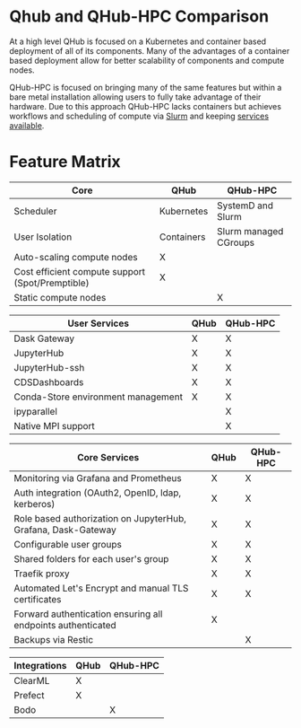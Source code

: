 # Qhub and QHub-HPC Comparison

At a high level QHub is focused on a Kubernetes and container based
deployment of all of its components. Many of the advantages of a
container based deployment allow for better scalability of components
and compute nodes.

QHub-HPC is focused on bringing many of the same features but within a
bare metal installation allowing users to fully take advantage of
their hardware. Due to this approach QHub-HPC lacks containers but
achieves workflows and scheduling of compute via
[Slurm](https://slurm.schedmd.com/documentation.html) and keeping
[services available](https://www.freedesktop.org/wiki/Software/systemd/).

# Feature Matrix

| Core                                             | QHub       | QHub-HPC              |
|--------------------------------------------------|------------|-----------------------|
| Scheduler                                        | Kubernetes | SystemD and Slurm     |
| User Isolation                                   | Containers | Slurm managed CGroups |
| Auto-scaling compute nodes                       | X          |                       |
| Cost efficient compute support (Spot/Premptible) | X          |                       |
| Static compute nodes                             |            | X                     |

| User Services                      | QHub | QHub-HPC |
|------------------------------------|------|----------|
| Dask Gateway                       | X    | X        |
| JupyterHub                         | X    | X        |
| JupyterHub-ssh                     | X    | X        |
| CDSDashboards                      | X    | X        |
| Conda-Store environment management | X    | X        |
| ipyparallel                        |      | X        |
| Native MPI support                 |      | X        |

| Core Services                                                 | QHub | QHub-HPC |
|---------------------------------------------------------------|------|----------|
| Monitoring via Grafana and Prometheus                         | X    | X        |
| Auth integration (OAuth2, OpenID, ldap, kerberos)             | X    | X        |
| Role based authorization on JupyterHub, Grafana, Dask-Gateway | X    | X        |
| Configurable user groups                                      | X    | X        |
| Shared folders for each user's group                          | X    | X        |
| Traefik proxy                                                 | X    | X        |
| Automated Let's Encrypt and manual TLS certificates           | X    | X        |
| Forward authentication ensuring all endpoints authenticated   | X    |          |
| Backups via Restic                                            |      | X        |

| Integrations | QHub | QHub-HPC |
|--------------|------|----------|
| ClearML      | X    |          |
| Prefect      | X    |          |
| Bodo         |      | X        |
